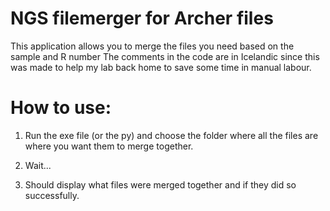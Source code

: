 # NGS filemerger for Archer files

This application allows you to merge the files you need based on the sample and R number 
The comments in the code are in Icelandic since this was made to help my lab back home to save some time in manual labour.


# How to use: 


1. Run the exe file (or the py) and choose the folder where all the files are where you want them to merge together.

2. Wait...

3. Should display what files were merged together and if they did so successfully.
